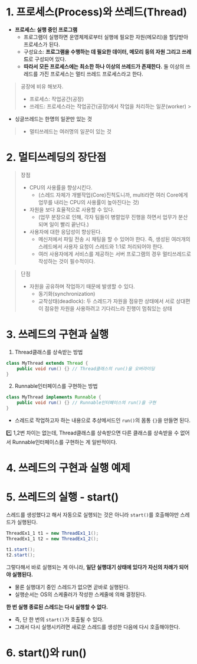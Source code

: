 # 1. 프로세스(Process)와 쓰레드(Thread)

- **프로세스: 실행 중인 프로그램**
    - 프로그램이 실행하면 운영체제로부터 실행에 필요한 자원(메모리)을 할당받아 프로세스가 된다.
    - 구성요소: **프로그램을 수행하는 데 필요한 데이터, 메모리 등의 자원 그리고 쓰레드**로 구성되어 있다.
    - **따라서 모든 프로세스에는 최소한 하나 이상의 쓰레드가 존재한다.** 둘 이상의 쓰레드를 가진 프로세스는 멀티 쓰레드 프로세스라고 한다.

> 공장에 비유 해보자.
> - 프로세스: 작업공간(공장)
> - 쓰레드: 프로세스라는 작업공간(공장)에서 작업을 처리하는 일꾼(worker)
    >

- 싱글쓰레드는 한명의 일꾼만 있는 것

> - 멀티쓰레드는 여러명의 일꾼이 있는 것

# 2. 멀티쓰레딩의 장단점

> 장점
> - CPU의 사용률을 향상시킨다.
>   - (스레드 자체가 개별작업(Core)진척도니까, multi라면 여러 Core에게 업무를 내리는 CPU의 사용률이 높아진다는 것)
> - 자원을 보다 효율적으로 사용할 수 있다.
>   - (업무 분장으로 인해, 각자 팀들이 병렬업무 진행을 하면서 업무가 분산되며 일이 빨리 끝난다.)
> - 사용자에 대한 응답성이 향상된다.
>   - 메신저에서 파일 전송 시 채팅을 할 수 있어야 한다. 즉, 생성된 여러개의 스레드에서 사용자 요청이 스레드와 1:1로 처리되어야 한다.
>   - 여러 사용자에게 서비스를 제공하는 서버 프로그램의 경우 멀티쓰레드로 작성하는 것이 필수적이다.

> 단점
> - 자원을 공유하며 작업하기 때문에 발생할 수 있다. 
>   - 동기화(synchronization)
>   - 교착상태(deadlock): 두 스레드가 자원을 점유한 상태에서 서로 상대편이 점유한 자원을 사용하려고 기다리느라 진행이 멈춰있는 상태


# 3. 쓰레드의 구현과 실행
1. Thread클래스를 상속받는 방법
```java
class MyThread extends Thread {
    public void run() {} // Thread클래스의 run()을 오버라이딩
}
```
2. Runnable인터페이스를 구현하는 방법
```java
class MyThread implements Runnable {
    public void run() {} // Runnable인터페이스의 run()을 구현
}
```
- 스레드로 작업하고자 하는 내용으로 추상메서드인 `run()`의 몸통 `{}`을 만들면 된다. 

*️⃣ 1,2번 차이는 없는데, Thread클래스를 상속받으면 다른 클래스를 상속받을 수 없어서 Runnable인터페이스를 구현하는 게 일반적이다.

# 4. 쓰레드의 구현과 실행 예제

# 5. 쓰레드의 실행 - start()
스레드를 생성했다고 해서 자동으로 실행되는 것은 아니라 `start()`를 호출해야만 스레드가 실행된다.
```java
ThreadEx1_1 t1 = new ThreadEx1_1();
ThreadEx1_1 t2 = new ThreadEx1_2();

t1.start();
t2.start();
```
그렇다해서 바로 실행되는 게 아니라, **일단 실행대기 상태에 있다가 자신의 차례가 되어야 실행된다.**
- 물론 실행대기 중인 스레드가 없으면 곧바로 실행된다.
- 실행순서는 OS의 스케줄러가 작성한 스케줄에 의해 결정된다.

**한 번 실행 종료된 스레드는 다시 실행할 수 없다.**
- 즉, 단 한 번의 `start()`가 호출될 수 있다.
- 그래서 다시 실행시키려면 새로운 스레드를 생성한 다음에 다시 호출해야한다.

# 6. start()와 run()
